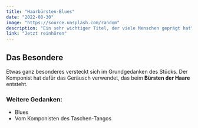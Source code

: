 ```yaml
---
title: "Haarbürsten-Blues"
date: "2022-08-30"
image: "https://source.unsplash.com/random"
description: "Ein sehr wichtiger Titel, der viele Menschen geprägt hat"
link: "Jetzt reinhören"
---
```


## Das Besondere
Etwas ganz besonderes versteckt sich im Grundgedanken des Stücks. Der Komponist hat dafür das Geräusch verwendet, das beim **Bürsten der Haare** entsteht.

### Weitere Gedanken:
+ Blues
+ Vom Komponisten des Taschen-Tangos